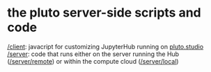 # the pluto server-side scripts and code

[/client](client): javacript for customizing JupyterHub running on [pluto.studio](http://pluto.studio)\
[/server](server): code that runs either on the server running the Hub ([/server/remote](server/remote)) or within the compute cloud ([/server/local](server/local))
